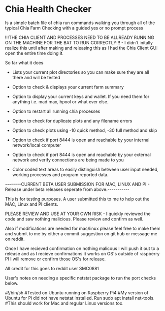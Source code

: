 # Chia Health Checker
Is a simple batch file of chia run commands walking you through all of the typical Chia Farm Checking with a guided yes or no prompt process

!!!THE CHIA CLIENT AND PROCESSES NEED TO BE ALLREADY RUNNING ON THE MACHINE FOR THE BAT TO RUN CORRECTLY!!! - I didn't initally realize this until after making and releasing this as I had the Chia Client GUI open the entire time doing it.

So far what it does

- Lists your current plot directories so you can make sure they are all there and will be tested

- Option to check & displays your current farm summary

- Option to display your current keys and wallet. If you need them for anything i.e. mad max, hpool or what ever else.

- Option to restart all running chia processes

- Option to check for duplicate plots and any filename errors

- Option to check plots using -10 quick method, -30 full method and skip

- Option to check if port 8444 is open and reachable by your internal network/local computer

- Option to check if port 8444 is open and reachable by your external network and verify connections are being made to you

- Color coded text areas to easily distinguish between user input needed, working processes and program reported data.

--------CURRENT BETA USER SUBMISSION FOR MAC, LINUX AND PI - Release under beta releases seperate from above.-----------

This is for testing purposes. A user submitted this to me to help out the MAC, Linux and PI clients.

PLEASE REVIEW AND USE AT YOUR OWN RISK - I quickly reviewed the code and saw nothing malicious. Please review and confirm as well.

Also if modifications are needed for mac/linux please feel free to make them and submit to me by either a commit suggestion on git hub or message me on reddit.

Once I have recieved confirmation on nothing malicous I will push it out to a release and as I recieve confirmations it works on OS's outside of raspberry PI I will remove or confirm those OS's for release.

All credit for this goes to reddit user SMC0881

User's notes on needing a specific netstat package to run the port checks below.

#!/bin/sh
#Tested on Ubuntu running on Raspberry Pi4
#My version of Ubuntu for Pi did not have netstat installed. Run sudo apt install net-tools.
#This should work for Mac and regular Linux versions too.
#
